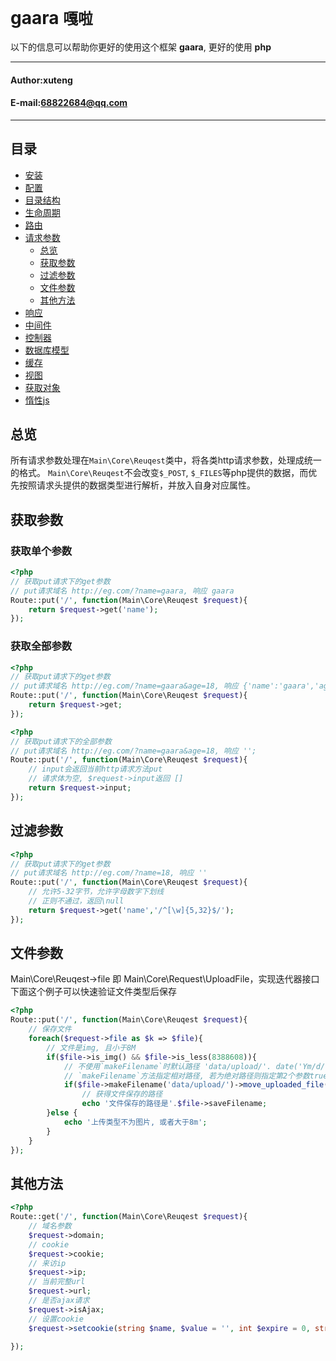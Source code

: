**gaara** `嘎啦`
==========================
以下的信息可以帮助你更好的使用这个框架 **gaara**, 更好的使用 **php**
****
#### Author:xuteng
#### E-mail:68822684@qq.com
****
## 目录
* [安装](/helper/install.md)
* [配置](/helper/configure.md)
* [目录结构](/helper/catalog.md)
* [生命周期](/helper/cycle.md)
* [路由](/helper/route.md)
* [请求参数](/helper/request.md)
    * [总览](#总览)
    * [获取参数](#获取参数)
    * [过滤参数](#过滤参数)
    * [文件参数](#文件参数)
    * [其他方法](#其他方法)
* [响应](/helper/response.md)
* [中间件](/helper/middleware.md)
* [控制器](/helper/controller.md)
* [数据库模型](/helper/model.md)
* [缓存](/helper/cache.md)
* [视图](/helper/view.md)
* [获取对象](/helper/getobj.md)
* [惰性js](/helper/inertjs.md)
## 总览

所有请求参数处理在`Main\Core\Reuqest`类中，将各类http请求参数，处理成统一的格式。
`Main\Core\Reuqest`不会改变`$_POST`, `$_FILES`等php提供的数据，而优先按照请求头提供的数据类型进行解析，并放入自身对应属性。


## 获取参数
### 获取单个参数
```php
<?php
// 获取put请求下的get参数
// put请求域名 http://eg.com/?name=gaara, 响应 gaara
Route::put('/', function(Main\Core\Reuqest $request){
    return $request->get('name');
});
```
### 获取全部参数
```php
<?php
// 获取put请求下的get参数
// put请求域名 http://eg.com/?name=gaara&age=18, 响应 {'name':'gaara','age':'18'}
Route::put('/', function(Main\Core\Reuqest $request){
    return $request->get;
});
```

```php
<?php
// 获取put请求下的全部参数
// put请求域名 http://eg.com/?name=gaara&age=18, 响应 '';
Route::put('/', function(Main\Core\Reuqest $request){
    // input会返回当前http请求方法put
    // 请求体为空, $request->input返回 []
    return $request->input;
});
```
## 过滤参数

```php
<?php
// 获取put请求下的get参数
// put请求域名 http://eg.com/?name=18, 响应 ''
Route::put('/', function(Main\Core\Reuqest $request){
    // 允许5-32字节，允许字母数字下划线
    // 正则不通过，返回\null
    return $request->get('name','/^[\w]{5,32}$/');
});
```
## 文件参数
Main\Core\Reuqest->file 即 Main\Core\Request\UploadFile，实现迭代器接口
下面这个例子可以快速验证文件类型后保存

```php
<?php
Route::put('/', function(Main\Core\Reuqest $request){
    // 保存文件
    foreach($request->file as $k => $file){
        // 文件是img, 且小于8M
        if($file->is_img() && $file->is_less(8388608)){
            // 不使用`makeFilename`时默认路径 'data/upload/'. date('Ym/d/')
            // `makeFilename`方法指定相对路径, 若为绝对路径则指定第2个参数true
            if($file->makeFilename('data/upload/')->move_uploaded_file())
                // 获得文件保存的路径 
                echo '文件保存的路径是'.$file->saveFilename;
        }else {
            echo '上传类型不为图片, 或者大于8m';
        }
    }
});
```
## 其他方法

```php
<?php
Route::get('/', function(Main\Core\Reuqest $request){
    // 域名参数
    $request->domain;
    // cookie
    $request->cookie;
    // 来访ip
    $request->ip;
    // 当前完整url
    $request->url;
    // 是否ajax请求
    $request->isAjax;
    // 设置cookie
    $request->setcookie(string $name, $value = '', int $expire = 0, string $path = "", string $domain = "", bool $secure = false, bool $httponly = true);
    
});
```
